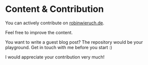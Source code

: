 # Content & Contribution

You can actively contribute on [robinwieruch.de](https://robinwieruch.de/).

Feel free to improve the content.

You want to write a guest blog post? The repository would be your playground. Get in touch with me before you start :)

I would appreciate your contribution very much!
